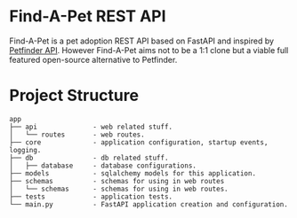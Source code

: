# Find-A-Pet REST API

Find-A-Pet is a pet adoption REST API based on FastAPI and inspired by [Petfinder API](https://www.petfinder.com/developers).
However Find-A-Pet aims not to be a 1:1 clone but a viable full featured open-source alternative to Petfinder.

# Project Structure

    app
    ├── api              - web related stuff.
    │   └── routes       - web routes.
    ├── core             - application configuration, startup events, logging.
    ├── db               - db related stuff.
    │   ├── database     - database configurations.
    ├── models           - sqlalchemy models for this application.
    ├── schemas          - schemas for using in web routes
    │   └── schemas      - schemas for using in web routes.
    ├── tests            - application tests.
    └── main.py          - FastAPI application creation and configuration.
